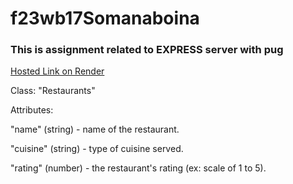 # f23wb17Somanaboina

### This is assignment related to EXPRESS server with pug

[Hosted Link on Render](https://s23db17somanaboina.onrender.com)

Class: "Restaurants"

Attributes:

"name" (string) - name of the restaurant.

"cuisine" (string) - type of cuisine served.

"rating" (number) - the restaurant's rating (ex: scale of 1 to 5).
